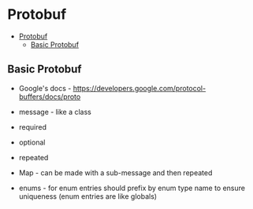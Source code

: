 # Protobuf

- [Protobuf](#protobuf)
  - [Basic Protobuf](#basic-protobuf)

## Basic Protobuf

- Google's docs - <https://developers.google.com/protocol-buffers/docs/proto>

- message - like a class
- required
- optional
- repeated
- Map - can be made with a sub-message and then repeated
- enums - for enum entries should prefix by enum type name to ensure uniqueness (enum entries are like globals)

